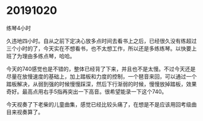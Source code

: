 # 20191020

练琴4小时

久违地四小时。自从之前下定决心放多点时间去看书上之后，已经很久没有练超过三个小时的了，今天实在不想看书，也不太想工作，所以还是多练练琴。以快要上班了为理由多练点琴，哈哈。

今天的740感觉也是不错的，整体已经背了下来，并且也不是太慢。不过今天还是尽量在放慢速度的基础上，加上踏板和力度的控制，一个琶音来回，可以通过一个踏板解决，从弱到强的时候慢慢踩深，然后下行渐弱的时候，慢慢放掉踏板，效果奇好。最高点用右手5指再突出一下高音。很希望能录一下这个740。

今天视奏了下老柴的儿童曲集，感觉已经比较头痛了，在想是不是应该用回考级曲目来视奏算了。
